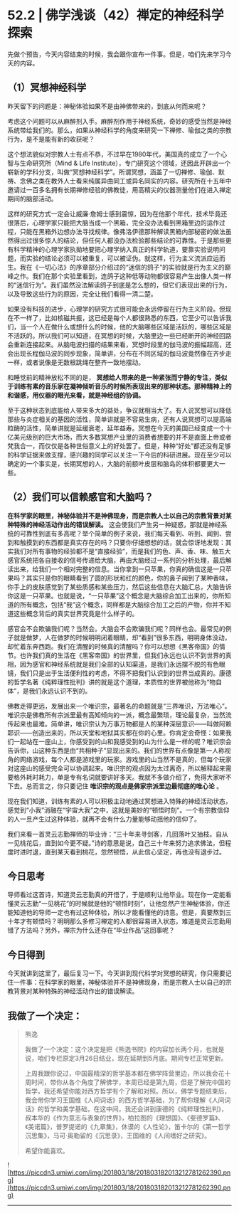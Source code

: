 # 52.2 | 佛学浅谈（42）禅定的神经科学探索

先做个预告，今天内容结束的时候，我会跟你宣布一件事。但是，咱们先来学习今天的内容。

## （1）冥想神经科学

昨天留下的问题是：神秘体验如果不是由神佛带来的，到底从何而来呢？

考虑这个问题可以从麻醉剂入手。麻醉剂作用于神经系统，奇妙的感受当然是神经系统带给我们的。那么，如果从神经科学的角度来研究一下禅修、瑜伽之类的宗教行为，是不是能有新的收获呢？

这个想法貌似对宗教人士有点不恭，不过早在1980年代，美国真的成立了一个心智与生命研究所（Mind & Life Institute），专门研究这个领域，还因此开辟出一个崭新的学科分支，叫做“冥想神经科学”。所谓冥想，涵盖了一切禅修、瑜伽、默祷、念佛之类在教外人士看来纯属异曲同工或异名同实的内容。研究所在十五年中邀请过一百多名拥有长期禅修经验的佛教徒，用高精尖的仪器测量他们在进入禅定期间的脑部活动。

这样的研究方式一定会让威廉·詹姆士感到震惊，因为在他那个年代，技术毕竟还很落后，心理学家只能把大脑当成一个黑箱，完全没办法看到黑箱里边的运作过程，只能在黑箱外边想办法寻找规律。像弗洛伊德那种解读黑箱内部秘密的做法虽然得出过很多惊人的结论，但任何人都没办法检验那些结论的可靠性。于是那些更有科学精神的心理学家执拗地要把心理学纳入真正的科学轨道，要靠实验说明问题，而实验的结论必须可以被重复，可以被证伪。就这样，行为主义流派应运而生。我在《一切心法》的序章部分介绍过的“迷信的鸽子”的实验就是行为主义的巅峰之作。我们在那个实验里看到，连鸽子这种低等动物都很容易产生出像人类一样的“迷信行为”。我们虽然没法解读鸽子到底是怎么想的，但它们表现出来的行为，以及导致这些行为的原因，完全让我们看得一清二楚。

如果没有科技的进步，心理学的研究方式很可能会永远停留在行为主义阶段。但现在不一样了，比如核磁共振，这已经是每个人都很熟悉的东西，它至少可以告诉我们，当一个人在做什么或想什么的时候，他的大脑哪些区域是活跃的，哪些区域是不活跃的。所以我们可以知道，在冥想的时候，大脑里边一些已经断开的神经回路会重新连接起来。从脑电波扫描的结果来看，冥想时段里的伽马波的振幅超高，还会出现长程伽马波的同步现象，简单讲，分布在不同区域的伽马波竟然像在齐步走一样，或者说像是无数根跳绳在整齐一致地摆动。

和睡觉前的精神放松不同的是， **冥想给人带来的是一种紧张而宁静的专注，类似于训练有素的音乐家在凝神倾听音乐的时候所表现出来的那种状态。那种精神上的和谐感，用仪器的眼光来看，就是神经组的协调。**

至于这种状态到底能给人带来多大的益处，争议就相当大了。有人说冥想可以降低那些与炎症相关的基因的活性，简单讲就是不容易生病，还有人说冥想可以提高端粒酶的活性，简单讲就是延缓衰老，延年益寿。冥想在今天的美国已经变成一个十亿美元级别的巨大市场，而大多数冥想产业里的消费者想要的并不是直面上帝或者梵我合一，而仅仅是各种世俗意义上的好处罢了。但是，种种“好处”都还没有足够的科学证据来做支撑，感兴趣的同学可以关注一下今后的科研进展。现在至少可以确定的一个事实是，长期冥想的人，大脑的前额叶皮层和脑岛的体积都要更大一些。

## （2）我们可以信赖感官和大脑吗？

 **在科学家的眼里，神秘体验并不是神佛现身，而是宗教人士以自己的宗教背景对某种特殊的神经活动作出的错误解读。** 这会使我们产生另一种疑惑，那就是神经系统的可靠性到底有多高呢？举个简单的例子来说，我们每天看到、听到、闻到、尝到和触摸到的东西都是真实存在的吗？只要你仔细想想的话，就会惊讶地发现：其实我们对所有事物的经验都不是“直接经验”，而是我们的色、声、香、味、触五大感官系统把各自接收的信号传递给大脑，再由大脑经过一系列的分析处理，最后解读出来，给我们一个相对完整的信息。当你拿到一只苹果，你真的确信这是一只苹果吗？其实只是你的眼睛看到了圆的形状和红的颜色，你的鼻子闻到了某种香味，你手上的皮肤感觉到了某些质感和某些压力，然后这些信息在大脑汇总，大脑告诉你这是一只苹果。也就是说，“一只苹果”这个概念是大脑综合加工出来的，你所知道的所有概念，包括“我”这个概念，同样都是大脑综合加工之后的产物，你并不知道这些概念背后的真实世界究竟是什么样子的。

感官会不会欺骗我们呢？当然会。大脑会不会欺骗我们呢？同样也会。最常见的例子就是做梦，人在做梦的时候明明闭着眼睛，却“看到”很多东西，明明身体没动，却忙着东奔西跑。我们在清醒的时候真的清醒吗？你可以想想《黑客帝国》的情节。也许我们真的生活在《黑客帝国》的世界里，但我们永远也认识不到世界的真相，因为感官和神经系统就是我们全部的认知渠道，是我们永远摆不脱的有色眼镜，我们只是出于生活便利性的考虑，不得不把我们认识到的世界当成真的。康德的哲学名著《纯粹理性批判》讲的就是这个道理，本质性的世界被他称为“物自体”，是我们永远认识不到的。

佛教走得更远，发展出来一个唯识宗，最著名的命题就是“三界唯识，万法唯心”。唯识宗是佛教所有宗派里最有高知倾向的一派，概念最繁琐，理论最复杂，当然流传起来也最难。简单讲，唯识宗认为万事万物都是人的某种深层意识——叫做阿赖耶识——创造出来的，所以天堂和地狱其实都在你的心里。你肯定会奇怪：如果我们一起站在一座山上，你感受到的山和我感受到的山为什么是一样的呢？唯识宗会告诉你，山这种东西是由“共相种子”显现出来的。我们的世界有点像是第一人称视角的网络游戏，每个人都是游戏里的玩家。游戏里的山当然不是真的，但每个玩家对这座山的感受完全可以协调起来。唯识宗的观点因为太过离奇，所以解释起来需要格外耗时耗力，单是专有名词就要讲好多天。我就不多做介绍了，免得大家听不下去。总而言之，你只要记住 **唯识宗的观点是佛家宗派里边最彻底的唯心论** 。

现在我们知道，训练有素的人可以积极主动地通过冥想进入特殊的神经活动状态，感觉到“小我”消融在“宇宙大我”之中，这就是美妙的“顿悟时刻”。一个有宗教信仰的人一旦产生过这种体验，就再不会有什么力量能够动摇他的信仰了。

我们来看一首灵云志勤禅师的毕业诗：“三十年来寻剑客，几回落叶又抽枝。自从一见桃花后，直到如今更不疑。”诗的意思是说，自己三十年来努力追求佛法，但程度时进时退，直到某天看到桃花，忽然顿悟，从此信心坚定，再也没有退步过。

## 今日思考

导师看过这首诗，知道灵云志勤真的开悟了，于是顺利让他毕业。现在你一定能看懂灵云志勤“一见桃花”的时候就是他的“顿悟时刻”，让他忽然产生神秘体验，你还能知道他的导师一定也有过这种体验，所以才能看懂他的诗意。但是，真要熬到三十年才有顿悟吗？明明那么多修习禅定的人都很容易进入状态，难道是灵云志勤用错了方法吗？另外，禅宗为什么还存在“毕业作品”这回事呢？

## 今日得到

今天就讲到这里了，最后复习一下。今天讲到现代科学对冥想的研究，你只需要记住一件事：在科学家的眼里，神秘体验并不是神佛现身，而是宗教人士以自己的宗教背景对某种特殊的神经活动作出的错误解读。

## 我做了一个决定：

> 熊逸
> 
> 我做了一个决定：这个决定是把《熊逸书院》的内容加长两个月，也就是说，咱们专栏原定3月26日结业，现在延期到5月底。期间专栏正常更新。
> 
> 上周我跟你说过，中国最精深的哲学基本都在佛学阵营里边，所以我会花十周时间，带你从各个角度了解佛学，本周已经是第九周，但是了解完中国的哲学，我还希望你能对西方哲学有个了解和对照。所以，佛学专题结束后，我会带你学习王国维《人间词话》的西方哲学基础，为了帮你理解《人间词话》的哲学和美学基础，在这中间，我还会讲到康德的《纯粹理性批判》，叔本华的《作为意志与表象的世界》，柏拉图的《理想国》、《斐德罗篇》、《美诺篇》，普罗提诺的《九章集》，休谟的《人性论》，笛卡尔的《第一哲学沉思集》，马可·奥勒留的《沉思录》，王国维的《人间嗜好之研究》。
> 
> 希望你能喜欢。

![https://piccdn3.umiwi.com/img/201803/18/201803182013212781262390.png](https://piccdn3.umiwi.com/img/201803/18/201803182013212781262390.png)

---
